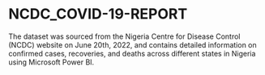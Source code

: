 # NCDC_COVID-19-REPORT
The dataset was sourced from the Nigeria Centre for Disease Control (NCDC) website on June 20th, 2022, and contains detailed information on confirmed cases, recoveries, and deaths across different states in Nigeria using Microsoft Power BI. 
